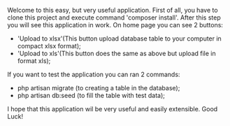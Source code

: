 Welcome to this easy, but very useful application. First of all, you have to clone this project and execute command 
'composer install'. After this step you will see this application in work.
 On home page you can see 2 buttons: 
 - 'Upload to xlsx'(This button upload database table to your computer in compact xlsx format);
 - 'Upload to xls'(This button does the same as above but upload file in format xls);
 
 If you want to test the application you can ran 2 commands:
 - php artisan migrate (to creating a table in the database);
 - php artisan db:seed (to fill the table with test data);

I hope that this application wil be very useful and easily extensible. Good Luck!